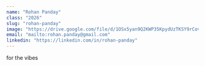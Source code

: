 ```yaml
---
name: "Rohan Panday"
class: "2026"
slug: "rohan-panday"
image: "https://drive.google.com/file/d/1OSx5yan9Q2KWP35KpydUzTKSY9rCoviv/view?usp=sharing"
email: "mailto:rohan.panday@gmail.com"
linkedin: "https://linkedin.com/in/rohan-panday"
---
```

for the vibes